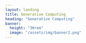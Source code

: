 ```yaml
---
layout: landing
title: Generative Computing
heading: "Generative Computing"
banner:
  height: "30rem"
  image: "/assets/img/banner2.png"
---
```

